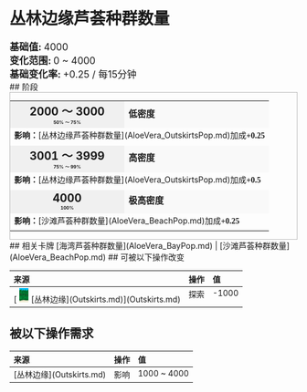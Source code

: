 # 丛林边缘芦荟种群数量  
  
<div style="font-size:1.2em"><b>基础值: </b> 4000 </div>  
<div style="font-size:1.2em"><b>变化范围: </b> 0 ~ 4000 </div>  
<div style="font-size:1.2em"><b>基础变化率: </b> +0.25 / 每15分钟 </div>  
## 阶段  
<div  style="border:1px solid #BBB"><table><tr style="height:2em;"><td style="background-color:#F0F0F0;text-align:center;width:180px;font-size:1.4em;font-weight:bold;vertical-align:middle;"><div>2000 ～ 3000<div><div style="font-size:0.4em">50% ～ 75%</div></td><td colspan=2 style="font-size:1.1em;vertical-align:middle;background-color:#F9F9F9;"><div><b>低密度</b></div><div style="font-size:0.8em;padding-top:4px;"></div></td></tr><tr><td colspan=2><b>影响：</b>[丛林边缘芦荟种群数量](AloeVera_OutskirtsPop.md)加成<span style="font-family:ui-monospace"><b>+0.25</b></span></td></tr><tr><td colspan=2></td></tr><tr style="height:2em;"><td style="background-color:#F0F0F0;text-align:center;width:180px;font-size:1.4em;font-weight:bold;vertical-align:middle;"><div>3001 ～ 3999<div><div style="font-size:0.4em">75% ～ 99%</div></td><td colspan=2 style="font-size:1.1em;vertical-align:middle;background-color:#F9F9F9;"><div><b>高密度</b></div><div style="font-size:0.8em;padding-top:4px;"></div></td></tr><tr><td colspan=2><b>影响：</b>[丛林边缘芦荟种群数量](AloeVera_OutskirtsPop.md)加成<span style="font-family:ui-monospace"><b>+0.5</b></span></td></tr><tr><td colspan=2></td></tr><tr style="height:2em;"><td style="background-color:#F0F0F0;text-align:center;width:180px;font-size:1.4em;font-weight:bold;vertical-align:middle;"><div>4000<div><div style="font-size:0.4em">100%</div></td><td colspan=2 style="font-size:1.1em;vertical-align:middle;background-color:#F9F9F9;"><div><b>极高密度</b></div><div style="font-size:0.8em;padding-top:4px;"></div></td></tr><tr><td colspan=2><b>影响：</b>[沙滩芦荟种群数量](AloeVera_BeachPop.md)加成<span style="font-family:ui-monospace"><b>+0.25</b></span></td></tr><tr><td colspan=2></td></tr></table></div>  
## 相关卡牌  
[海湾芦荟种群数量](AloeVera_BayPop.md)  |  [沙滩芦荟种群数量](AloeVera_BeachPop.md)  
## 可被以下操作改变  
<style>
        .table1021 th,td{
            text-align:left;
            vertical-align:top;
        }
        </style><table class="table table-bordered table1021" data-toggle="table"  ><thead style=""><tr ><th  style=""  >来源</th><th  style=""  >操作</th><th  style=""  data-sortable="true"  >值</th></tr></thead><tr ><td  style=""  >[<div style="width:25px;display:inline-block;text-align:center"><img decoding="async" src="../wiki/Sprite/JunglePatch.png" href="a.md" style="max-width:25px;max-height:25px;"></div>[丛林边缘](Outskirts.md)](Outskirts.md)</td><td  style=""  >探索</td><td  style=""  >-1000</td></tr></tbody></table>  
  
## 被以下操作需求  
<style>
        .table9424 th,td{
            text-align:left;
            vertical-align:top;
        }
        </style><table class="table table-bordered table9424" data-toggle="table"  ><thead style=""><tr ><th  style=""  >来源</th><th  style=""  >操作</th><th  style=""  >值</th></tr></thead><tr ><td  style=""  >[丛林边缘](Outskirts.md)</td><td  style=""  >影响</td><td  style=""  >1000 ~ 4000</td></tr></tbody></table>  
  


<script>document.title="丛林边缘芦荟种群数量 - 卡牌生存百科 Card Survival Wiki";</script>